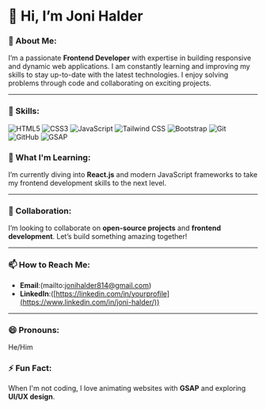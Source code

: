 # 👋 Hi, I’m Joni Halder

### 👀 About Me:
I’m a passionate **Frontend Developer** with expertise in building responsive and dynamic web applications. I am constantly learning and improving my skills to stay up-to-date with the latest technologies. I enjoy solving problems through code and collaborating on exciting projects.

---

### 🚀 Skills:
![HTML5](https://img.shields.io/badge/-HTML5-E34F26?style=flat&logo=html5&logoColor=white)
![CSS3](https://img.shields.io/badge/-CSS3-1572B6?style=flat&logo=css3)
![JavaScript](https://img.shields.io/badge/-JavaScript-F7DF1E?style=flat&logo=javascript&logoColor=black)
![Tailwind CSS](https://img.shields.io/badge/-Tailwind%20CSS-38B2AC?style=flat&logo=tailwind-css&logoColor=white)
![Bootstrap](https://img.shields.io/badge/-Bootstrap-563D7C?style=flat&logo=bootstrap)
![Git](https://img.shields.io/badge/-Git-F05032?style=flat&logo=git&logoColor=white)
![GitHub](https://img.shields.io/badge/-GitHub-181717?style=flat&logo=github)
![GSAP](https://img.shields.io/badge/GSAP-88CE02?style=flat&logo=greensock&logoColor=white)


### 🌱 What I'm Learning:
I’m currently diving into **React.js** and modern JavaScript frameworks to take my frontend development skills to the next level.

---

### 💞️ Collaboration:
I’m looking to collaborate on **open-source projects** and **frontend development**. Let’s build something amazing together!

---

### 📫 How to Reach Me:
- **Email**:(mailto:jonihalder814@gmail.com)
- **LinkedIn**:([https://linkedin.com/in/yourprofile](https://www.linkedin.com/in/joni-halder/))

---

### 😄 Pronouns:
He/Him

### ⚡ Fun Fact:
When I'm not coding, I love animating websites with **GSAP** and exploring **UI/UX design**.
